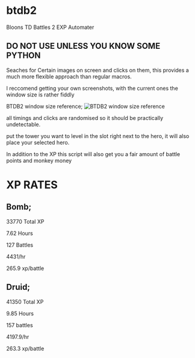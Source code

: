 # btdb2
Bloons TD Battles 2 EXP Automater

DO NOT USE UNLESS YOU KNOW SOME PYTHON
--------------------------------------

Seaches for Certain images on screen and clicks on them, this provides a much more flexible approach than regular macros.

I reccomend getting your own screenshots, with the current ones the window size is rather fiddly 

BTDB2 window size reference;
![BTDB2 window size reference](https://user-images.githubusercontent.com/48266942/146490979-dc8baca2-36e8-4c92-a215-c47ea0250d39.png)


all timings and clicks are randomised so it should be practically undetectable.

put the tower you want to level in the slot right next to the hero, it will also place your selected hero.

In addition to the XP this script will also get you a fair amount of battle points and monkey money


XP RATES
=====================================

Bomb;
--------------------
33770 Total XP

7.62 Hours

127 Battles

4431/hr

265.9 xp/battle



Druid;
-----------------------
41350 Total XP

9.85 Hours

157 battles

4197.9/hr

263.3 xp/battle
